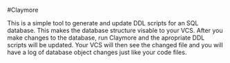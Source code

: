 #Claymore

This is a simple tool to generate and update DDL scripts for an SQL database. This makes the database structure visable to your VCS. After you make changes to the database, run Claymore and the apropriate DDL scripts will be updated. Your VCS will then see the changed file and you will have a log of database object changes just like your code files.